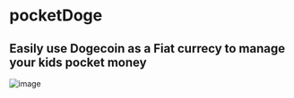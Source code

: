 # pocketDoge

## Easily use Dogecoin as a Fiat currecy to manage your kids pocket money

![image](https://github.com/hilt86/pocketDoge/assets/441824/3dd79b1f-2919-49da-8a04-48adc922fde6)

